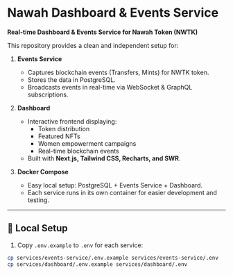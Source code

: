 # Nawah Dashboard & Events Service

**Real-time Dashboard & Events Service for Nawah Token (NWTK)**

This repository provides a clean and independent setup for:

1. **Events Service**
   - Captures blockchain events (Transfers, Mints) for NWTK token.
   - Stores the data in PostgreSQL.
   - Broadcasts events in real-time via WebSocket & GraphQL subscriptions.

2. **Dashboard**
   - Interactive frontend displaying:
     - Token distribution
     - Featured NFTs
     - Women empowerment campaigns
     - Real-time blockchain events
   - Built with **Next.js, Tailwind CSS, Recharts, and SWR**.

3. **Docker Compose**
   - Easy local setup: PostgreSQL + Events Service + Dashboard.
   - Each service runs in its own container for easier development and testing.

---

## 🚀 Local Setup

1. Copy `.env.example` to `.env` for each service:
```bash
cp services/events-service/.env.example services/events-service/.env
cp services/dashboard/.env.example services/dashboard/.env

